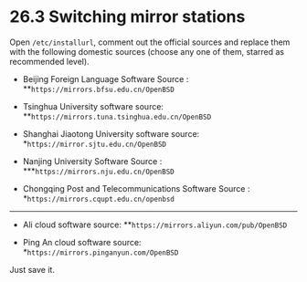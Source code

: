 # 26.3 Switching mirror stations

Open `/etc/installurl`, comment out the official sources and replace them with the following domestic sources (choose any one of them, starred as recommended level).

- Beijing Foreign Language Software Source : **`https://mirrors.bfsu.edu.cn/OpenBSD`

- Tsinghua University software source: **`https://mirrors.tuna.tsinghua.edu.cn/OpenBSD`

- Shanghai Jiaotong University software source: *`https://mirror.sjtu.edu.cn/OpenBSD`

- Nanjing University Software Source : ***`https://mirrors.nju.edu.cn/OpenBSD`

- Chongqing Post and Telecommunications Software Source : *`https://mirrors.cqupt.edu.cn/openbsd` 

---

- Ali cloud software source: **`https://mirrors.aliyun.com/pub/OpenBSD`

- Ping An cloud software source: *`https://mirrors.pinganyun.com/OpenBSD` 


Just save it.
